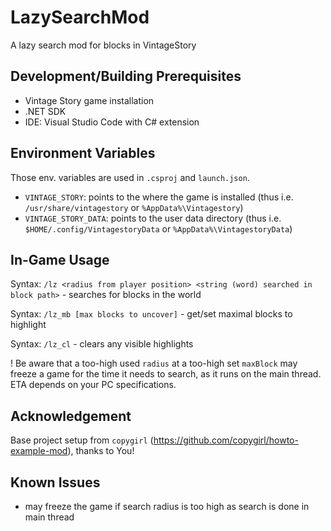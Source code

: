 # LazySearchMod
A lazy search mod for blocks in VintageStory

## Development/Building Prerequisites
- Vintage Story game installation
- .NET SDK
- IDE: Visual Studio Code with C# extension

## Environment Variables
Those env. variables are used in `.csproj` and `launch.json`.
- `VINTAGE_STORY`: points to the where the game is installed (thus i.e. `/usr/share/vintagestory` or `%AppData%\Vintagestory`)
- `VINTAGE_STORY_DATA`: points to the user data directory (thus i.e. `$HOME/.config/VintagestoryData` or `%AppData%\VintagestoryData`)

## In-Game Usage
Syntax: `/lz <radius from player position> <string (word) searched in block path>` - searches for blocks in the world

Syntax: `/lz_mb [max blocks to uncover]` - get/set maximal blocks to highlight

Syntax: `/lz_cl` - clears any visible highlights

! Be aware that a too-high used `radius` at a too-high set `maxBlock` may freeze a game for the time it needs to search, as it runs on the main thread. ETA depends on your PC specifications.

## Acknowledgement
Base project setup from `copygirl` (https://github.com/copygirl/howto-example-mod), thanks to You!

## Known Issues
- may freeze the game if search radius is too high as search is done in main thread
